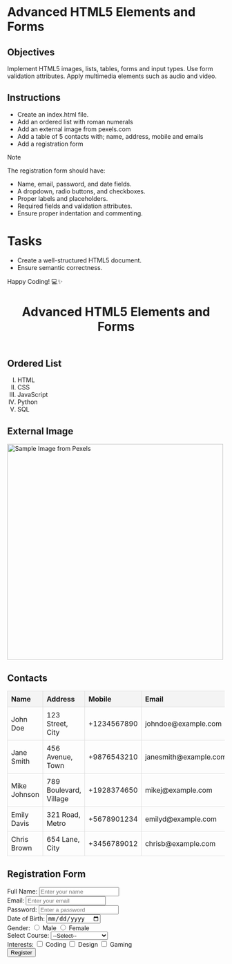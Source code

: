 # Advanced HTML5 Elements and Forms

## Objectives
Implement HTML5 images, lists, tables, forms and input types.
Use form validation attributes.
Apply multimedia elements such as audio and video.

## Instructions

- Create an index.html file.
- Add an ordered list with roman numerals
- Add an external image from pexels.com
- Add a table of 5 contacts with; name, address, mobile and emails
- Add a registration form

>[!NOTE]
>  The registration form should have:
>- Name, email, password, and date fields.
>- A dropdown, radio buttons, and checkboxes.
>- Proper labels and placeholders.
>- Required fields and validation attributes.
>- Ensure proper indentation and commenting.
 
# Tasks
- Create a well-structured HTML5 document.
- Ensure semantic correctness.

Happy Coding! 💻✨
<!DOCTYPE html>
<html lang="en">
<head>
    <meta charset="UTF-8">
    <meta name="viewport" content="width=device-width, initial-scale=1.0">
    <title>Advanced HTML5 Elements</title>
    <style>
        table {
            width: 100%;
            border-collapse: collapse;
        }
        th, td {
            border: 1px solid #ddd;
            padding: 8px;
            text-align: left;
        }
        th {
            background-color: #f4f4f4;
        }
    </style>
</head>
<body>
    <header>
        <h1>Advanced HTML5 Elements and Forms</h1>
    </header>

   <section>
        <h2>Ordered List</h2>
        <ol type="I">
            <li>HTML</li>
            <li>CSS</li>
            <li>JavaScript</li>
            <li>Python</li>
            <li>SQL</li>
        </ol>
    </section>

   <section>
        <h2>External Image</h2>
        <img src="https://images.pexels.com/photos/1108099/pexels-photo-1108099.jpeg" alt="Sample Image from Pexels" width="500">
    </section>
    <section>
        <h2>Contacts</h2>
        <table>
            <thead>
                <tr>
                    <th>Name</th>
                    <th>Address</th>
                    <th>Mobile</th>
                    <th>Email</th>
                </tr>
            </thead>
            <tbody>
                <tr>
                    <td>John Doe</td>
                    <td>123 Street, City</td>
                    <td>+1234567890</td>
                    <td>johndoe@example.com</td>
                </tr>
                <tr>
                    <td>Jane Smith</td>
                    <td>456 Avenue, Town</td>
                    <td>+9876543210</td>
                    <td>janesmith@example.com</td>
                </tr>
                <tr>
                    <td>Mike Johnson</td>
                    <td>789 Boulevard, Village</td>
                    <td>+1928374650</td>
                    <td>mikej@example.com</td>
                </tr>
                <tr>
                    <td>Emily Davis</td>
                    <td>321 Road, Metro</td>
                    <td>+5678901234</td>
                    <td>emilyd@example.com</td>
                </tr>
                <tr>
                    <td>Chris Brown</td>
                    <td>654 Lane, City</td>
                    <td>+3456789012</td>
                    <td>chrisb@example.com</td>
                </tr>
            </tbody>
        </table>
    </section>
    <section>
        <h2>Registration Form</h2>
        <form action="#" method="POST">
            <label for="name">Full Name:</label>
            <input type="text" id="name" name="name" placeholder="Enter your name" required>
            <br>   
            <label for="email">Email:</label>
            <input type="email" id="email" name="email" placeholder="Enter your email" required>
            <br>
            <label for="password">Password:</label>
            <input type="password" id="password" name="password" placeholder="Enter a password" required>
            <br>
            <label for="dob">Date of Birth:</label>
            <input type="date" id="dob" name="dob" required>
            <br>
            <label>Gender:</label>
            <input type="radio" id="male" name="gender" value="male" required>
            <label for="male">Male</label>
            <input type="radio" id="female" name="gender" value="female" required>
            <label for="female">Female</label>
            <br>
            <label for="course">Select Course:</label>
            <select id="course" name="course" required>
                <option value="">--Select--</option>
                <option value="web">Web Development</option>
                <option value="data">Data Science</option>
                <option value="cyber">Cybersecurity</option>
            </select>
            <br>
            <label>Interests:</label>
            <input type="checkbox" id="coding" name="interests" value="coding">
            <label for="coding">Coding</label>
            <input type="checkbox" id="design" name="interests" value="design">
            <label for="design">Design</label>
            <input type="checkbox" id="gaming" name="interests" value="gaming">
            <label for="gaming">Gaming</label>
            <br>
            <button type="submit">Register</button>
        </form>
    </section>
</body>
</html>


